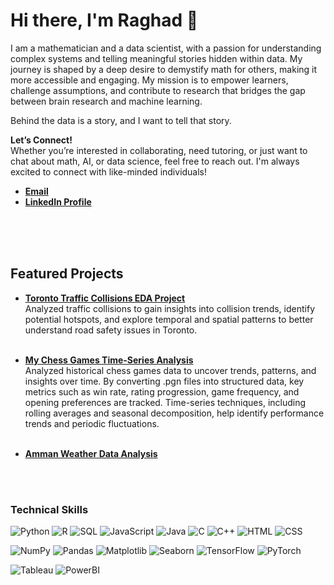 # Hi there, I'm Raghad 🌟 

I am a mathematician and a data scientist, with a passion for understanding complex systems and telling meaningful stories hidden within data. My journey is shaped by a deep desire to demystify math for others, making it more accessible and engaging. My mission is to empower learners, challenge assumptions, and contribute to research that bridges the gap between brain research and machine learning.

Behind the data is a story, and I want to tell that story.

**Let’s Connect!**   
Whether you’re interested in collaborating, need tutoring, or just want to chat about math, AI, or data science, feel free to reach out. I'm always excited to connect with like-minded individuals! 
- [**Email**](mailto:raghadkibrahim@gmail.com)  
- [**LinkedIn Profile**](https://www.linkedin.com/in/raghadkibrahim)

<br>
<br>
<br>

## Featured Projects
- [**Toronto Traffic Collisions EDA Project**](https://github.com/raghadkibrahim/toronto-collisions-eda)  
       Analyzed traffic collisions to gain insights into collision trends, identify potential hotspots, and explore temporal and spatial patterns to better understand road safety issues in Toronto.
  <br>
  <br>
  
- [**My Chess Games Time-Series Analysis**](https://github.com/raghadkibrahim/my_chess_games)  
         Analyzed historical chess games data to uncover trends, patterns, and insights over time. By converting .pgn files into structured data, key metrics such as win rate, rating progression, game frequency, and opening preferences are tracked. Time-series techniques, including rolling averages and seasonal decomposition, help identify performance trends and periodic fluctuations.
  <br>
  <br>
  
- [**Amman Weather Data Analysis**](https://github.com/raghadkibrahim/amman-weather-project)
  <br>
       
<br>
<br>

### Technical Skills

![Python](https://img.shields.io/badge/Code-Python-blue)
![R](https://img.shields.io/badge/Code-R-blueviolet)
![SQL](https://img.shields.io/badge/Database-SQL-orange)
![JavaScript](https://img.shields.io/badge/Code-JavaScript-yellow)
![Java](https://img.shields.io/badge/Code-Java-red)
![C](https://img.shields.io/badge/Code-C-lightgrey)
![C++](https://img.shields.io/badge/Code-C%2B%2B-teal)
![HTML](https://img.shields.io/badge/Markup-HTML-orange)
![CSS](https://img.shields.io/badge/Style-CSS-blue)


![NumPy](https://img.shields.io/badge/Library-NumPy-green)
![Pandas](https://img.shields.io/badge/Library-Pandas-darkgreen)
![Matplotlib](https://img.shields.io/badge/Visualization-Matplotlib-brightgreen)
![Seaborn](https://img.shields.io/badge/Visualization-Seaborn-darkblue)
![TensorFlow](https://img.shields.io/badge/Framework-TensorFlow-orange)
![PyTorch](https://img.shields.io/badge/Framework-PyTorch-lightcoral)  


![Tableau](https://img.shields.io/badge/Visualization-Tableau-navy)
![PowerBI](https://img.shields.io/badge/Visualization-PowerBI-gold)






